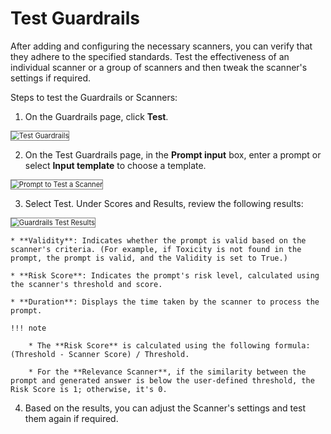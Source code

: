 # Test Guardrails

After adding and configuring the necessary scanners, you can verify that they adhere to the specified standards. Test the effectiveness of an individual scanner or a group of scanners and then tweak the scanner's settings if required.

Steps to test the Guardrails or Scanners:

1. On the Guardrails page, click **Test**.  
<img src="../images/test-guardrails.png" alt="Test Guardrails" title="Test Guardrails" style="border: 1px solid gray; zoom:80%;">

2. On the Test Guardrails page, in the **Prompt input** box, enter a prompt or select **Input template** to choose a template.  
<img src="../images/test-guardrails-prompt-input.png" alt="Prompt to Test a Scanner" title="Prompt to Test a Scanner" style="border: 1px solid gray; zoom:80%;">

3. Select Test. Under Scores and Results, review the following results:  
<img src="../images/guardrails-test-results.png" alt="Guardrails Test Results" title="Guardrails Test Results" style="border: 1px solid gray; zoom:80%;"> 

    * **Validity**: Indicates whether the prompt is valid based on the scanner's criteria. (For example, if Toxicity is not found in the prompt, the prompt is valid, and the Validity is set to True.)

    * **Risk Score**: Indicates the prompt's risk level, calculated using the scanner's threshold and score.

    * **Duration**: Displays the time taken by the scanner to process the prompt.

    !!! note

        * The **Risk Score** is calculated using the following formula: (Threshold - Scanner Score) / Threshold. 

        * For the **Relevance Scanner**, if the similarity between the prompt and generated answer is below the user-defined threshold, the Risk Score is 1; otherwise, it's 0.

4. Based on the results, you can adjust the Scanner's settings and test them again if required.

